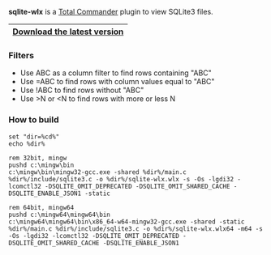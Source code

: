 **sqlite-wlx** is a [Total Commander](https://www.ghisler.com/) plugin to view SQLite3 files.

|[**Download the latest version**](https://github.com/little-brother/sqlite-wlx/releases/latest)|
|-------------------------------------------------------------------------------------------|

### Filters
* Use ABC as a column filter to find rows containing "ABC"
* Use =ABC to find rows with column values equal to "ABC"
* Use !ABC to find rows without "ABC"
* Use >N or <N to find rows with more or less N

### How to build
```
set "dir=%cd%"
echo %dir%

rem 32bit, mingw
pushd c:\mingw\bin
c:\mingw\bin\mingw32-gcc.exe -shared %dir%/main.c %dir%/include/sqlite3.c -o %dir%/sqlite-wlx.wlx -s -Os -lgdi32 -lcomctl32 -DSQLITE_OMIT_DEPRECATED -DSQLITE_OMIT_SHARED_CACHE -DSQLITE_ENABLE_JSON1 -static

rem 64bit, mingw64
pushd c:\mingw64\mingw64\bin
c:\mingw64\mingw64\bin\x86_64-w64-mingw32-gcc.exe -shared -static %dir%/main.c %dir%/include/sqlite3.c -o %dir%/sqlite-wlx.wlx64 -m64 -s -Os -lgdi32 -lcomctl32 -DSQLITE_OMIT_DEPRECATED -DSQLITE_OMIT_SHARED_CACHE -DSQLITE_ENABLE_JSON1
```

